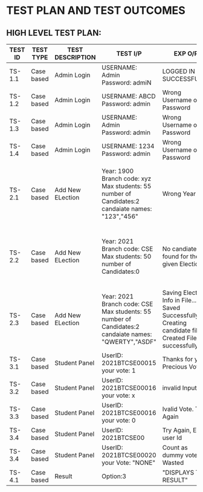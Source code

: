 # TEST PLAN AND TEST OUTCOMES
## HIGH LEVEL TEST PLAN:
|TEST ID|TEST TYPE|TEST DESCRIPTION|TEST I/P|EXP O/P|ACTUAL O/P|TEST RESULT|
|-----|-----------|-------------------------|-----------|------------|----------|---------|
|TS-1.1|Case based| Admin Login| USERNAME: Admin <br/> Password: admiN| LOGGED IN SUCCESSFULLY | LOGGED IN SUCCESSFULLY |PASS|
|TS-1.2|Case based| Admin Login| USERNAME: ABCD <br/> Password: admin| Wrong Username or Password | Wrong Username or Password |PASS|
|TS-1.3|Case based| Admin Login| USERNAME: Admin <br/> Password: admin| Wrong Username or Password | Wrong Username or Password |PASS|
|TS-1.4|Case based| Admin Login| USERNAME: 1234 <br/> Password: admin| Wrong Username or Password | Wrong Username or Password |PASS|
|TS-2.1|Case based| Add New ELection| Year: 1900 <br/> Branch code: xyz <br/> Max students: 55 <br/> number of Candidates:2 <br/>candaiate names: "123","456"| Wrong Year | Saving Election Info in File...<br/> Saved Successfully : )<br/> Creating candidate files...<br/> Created Files successfully |FAIL|
|TS-2.2|Case based| Add New ELection| Year: 2021 <br/> Branch code: CSE <br/> Max students: 50 <br/> number of Candidates:0| No candiates found for the given Election | Saving Election Info in File...<br/> Saved Successfully : )<br/> Creating candidate files...<br/> Created Files successfully |FAIL|
|TS-2.3|Case based| Add New ELection| Year: 2021 <br/> Branch code: CSE <br/> Max students: 55 <br/> number of Candidates:2 <br/>candaiate names: "QWERTY","ASDF"| Saving Election Info in File...<br/> Saved Successfully : )<br/> Creating candidate files...<br/> Created Files successfully  | Saving Election Info in File...<br/> Saved Successfully : )<br/> Creating candidate files...<br/> Created Files successfully |PASS|
|TS-3.1|Case based| Student Panel| UserID: 2021BTCSE00015  <br/>your vote: 1| Thanks for your Precious Vote. | Thanks for your Precious Vote. |PASS|
|TS-3.2|Case based| Student Panel| UserID: 2021BTCSE00016  <br/>your vote: x| invalid Input | Thanks for your Precious Vote. |FAIL|
|TS-3.3|Case based| Student Panel| UserID: 2021BTCSE00016  <br/>your vote: 0| Ivalid Vote. Try Again | Ivalid Vote. Try Again |PASS|
|TS-3.4|Case based| Student Panel| UserID: 2021BTCSE00|  Try Again, Enter user Id | Try Again  Enter user Id |PASS|
|TS-3.4|Case based| Student Panel| UserID: 2021BTCSE00020 <br/> your Vote: "NONE" |Count as dummy votes: Wasted| Try Again  Enter user Id |FAIL|
|TS-4.1|Case based| Result| Option:3| "DISPLAYS THE RESULT" | "DISPLAYS THE RESULT" |PASS|




